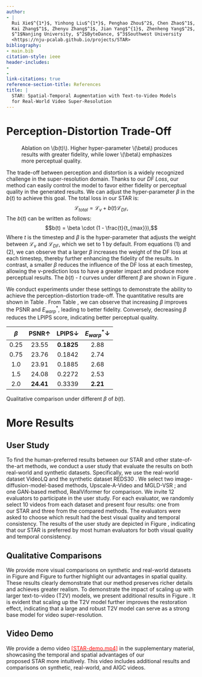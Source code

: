```yaml
---
author:
- |
  Rui Xie$^{1*}$, Yinhong Liu$^{1*}$, Penghao Zhou$^2$, Chen Zhao$^1$, Jun Zhou$^3$  
  Kai Zhang$^1$, Zhenyu Zhang$^1$, Jian Yang$^{1}$, Zhenheng Yang$^2$, Ying Tai$^{1\dagger}$  
  $^1$Nanjing University, $^2$ByteDance, $^3$Southwest University  
  <https://nju-pcalab.github.io/projects/STAR>
bibliography:
- main.bib
citation-style: ieee
header-includes:
- 
- 
link-citations: true
reference-section-title: References
title: |
  STAR: Spatial-Temporal Augmentation with Text-to-Video Models  
  for Real-World Video Super-Resolution
---
```






# Perception-Distortion Trade-Off

<figure id="fig:bt_ablation">
<span class="image placeholder" data-original-image-src="figure_of_supp/bt_ablation.png" data-original-image-title="" width="1\linewidth"></span>
<figcaption>Ablation on <span class="math inline">\(b(t)\)</span>. Higher hyper-parameter <span class="math inline">\(\beta\)</span> produces results with greater fidelity, while lower <span class="math inline">\(\beta\)</span> emphasizes more perceptual quality.</figcaption>
</figure>

The trade-off between perception and distortion is a widely recognized challenge in the super-resolution domain. Thanks to our *DF Loss*, our method can easily control the model to favor either fidelity or perceptual quality in the generated results. We can adjust the hyper-parameter $\beta$ in the $b(t)$ to achieve this goal. The total loss in our STAR is: $$\mathcal{L}_{total} = \mathcal{L}_{v} + b(t)\mathcal{L}_{DF},$$ The $b(t)$ can be written as follows: $$b(t) = \beta \cdot (1 - \frac{t}{t_{max}}),$$ Where $t$ is the timestep and $\beta$ is the hyper-parameter that adjusts the weight between $\mathcal{L}_v$ and $\mathcal{L}_{DF}$, which we set to 1 by default. From equations (1) and (2), we can observe that a larger $\beta$ increases the weight of the DF loss at each timestep, thereby further enhancing the fidelity of the results. In contrast, a smaller $\beta$ reduces the influence of the DF loss at each timestep, allowing the v-prediction loss to have a greater impact and produce more perceptual results. The $b(t)$ - $t$ curves under different $\beta$ are shown in Figure .

We conduct experiments under these settings to demonstrate the ability to achieve the perception-distortion trade-off. The quantitative results are shown in Table . From Table , we can observe that increasing $\beta$ improves the PSNR and $E_{warp}^*$, leading to better fidelity. Conversely, decreasing $\beta$ reduces the LPIPS score, indicating better perceptual quality.

| $\beta$ | PSNR$\uparrow$ | LPIPS$\downarrow$ | $E_{warp}^*\downarrow$ |
|:-------:|:--------------:|:-----------------:|:----------------------:|
|  0.25   |     23.55      |    **0.1825**     |          2.88          |
|  0.75   |     23.76      |      0.1842       |          2.74          |
|   1.0   |     23.91      |      0.1885       |          2.68          |
|   1.5   |     24.08      |      0.2272       |          2.53          |
|   2.0   |   **24.41**    |      0.3339       |        **2.21**        |

Qualitative comparison under different $\beta$ of $b(t)$.

# More Results

## User Study

To find the human-preferred results between our STAR and other state-of-the-art methods, we conduct a user study that evaluate the results on both real-world and synthetic datasets. Specifically, we use the real-world dataset VideoLQ and the synthetic dataset REDS30 . We select two image-diffusion-model-based methods, Upscale-A-Video and MGLD-VSR ; and one GAN-based method, RealViformer for comparison. We invite 12 evaluators to participate in the user study. For each evaluator, we randomly select 10 videos from each dataset and present four results: one from our STAR and three from the compared methods. The evaluators were asked to choose which result had the best visual quality and temporal consistency. The results of the user study are depicted in Figure , indicating that our STAR is preferred by most human evaluators for both visual quality and temporal consistency.

## Qualitative Comparisons

We provide more visual comparisons on synthetic and real-world datasets in Figure and Figure to further highlight our advantages in spatial quality. These results clearly demonstrate that our method preserves richer details and achieves greater realism. To demonstrate the impact of scaling up with larger text-to-video (T2V) models, we present additional results in Figure . It is evident that scaling up the T2V model further improves the restoration effect, indicating that a large and robust T2V model can serve as a strong base model for video super-resolution.

## Video Demo

We provide a demo video [<span style="color: red">\[STAR-demo.mp4\]</span>](https://youtu.be/hx0zrql-SrU) in the supplementary material, showcasing the temporal and spatial advantages of our proposed STAR more intuitively. This video includes additional results and comparisons on synthetic, real-world, and AIGC videos.
